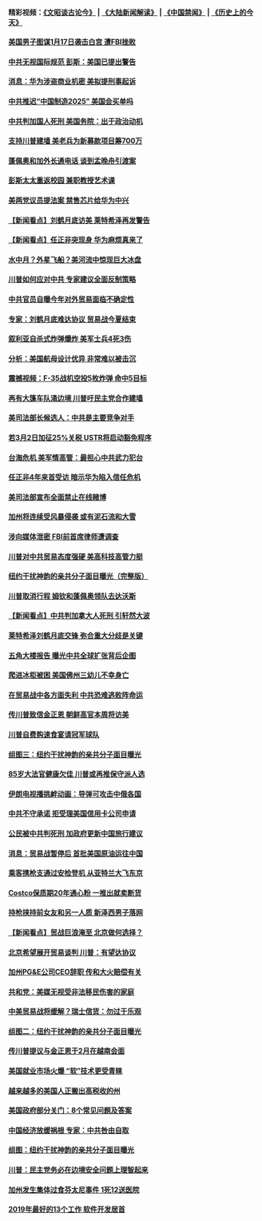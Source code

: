#### 精彩视频：[《文昭谈古论今》](https://github.com/gfw-breaker/wenzhao/blob/master/README.md?t=01170630) | [《大陆新闻解读》](https://github.com/gfw-breaker/ntdtv-comedy/blob/master/README.md?t=01170630) | [《中国禁闻》](https://github.com/gfw-breaker/ntdtv-news/blob/master/README.md?t=01170630) | [《历史上的今天》](https://github.com/gfw-breaker/today-in-history/blob/master/README.md?t=01170630) 

#### [美国男子图谋1月17日袭击白宫 遭FBI挫败](../pages/nsc412/n10981236.md?t=01170630) 

#### [中共无视国际规范 彭斯：美国已提出警告](../pages/nsc412/n10980891.md?t=01170630) 

#### [消息：华为涉盗商业机密 美拟提刑事起诉](../pages/nsc412/n10980593.md?t=01170630) 

#### [中共推迟“中国制造2025” 美国会买单吗](../pages/nsc412/n10980497.md?t=01170630) 

#### [中共判加国人死刑 美国务院：出于政治动机](../pages/nsc412/n10980469.md?t=01170630) 

#### [支持川普建墙 美老兵为新募款项目筹700万](../pages/nsc412/n10980304.md?t=01170630) 

#### [蓬佩奥和加外长通电话 谈到孟晚舟引渡案](../pages/nsc412/n10980431.md?t=01170630) 

#### [彭斯太太重返校园 兼职教授艺术课](../pages/nsc412/n10980254.md?t=01170630) 

#### [美两党议员提法案 禁售芯片给华为中兴](../pages/nsc412/n10980446.md?t=01170630) 

#### [【新闻看点】刘鹤月底访美 莱特希泽再发警告](../pages/nsc412/n10980237.md?t=01170630) 

#### [【新闻看点】任正非突现身 华为麻烦真来了](../pages/nsc412/n10980235.md?t=01170630) 

#### [水中月？外星飞船？美河流中惊现巨大冰盘](../pages/nsc412/n10980218.md?t=01170630) 

#### [川普如何应对中共 专家建议全面反制策略](../pages/nsc412/n10980184.md?t=01170630) 

#### [中共官员自曝今年对外贸易面临不确定性](../pages/nsc412/n10979984.md?t=01170630) 

#### [专家：刘鹤月底难达协议 贸易战今夏结束](../pages/nsc412/n10979976.md?t=01170630) 

#### [叙利亚自杀式炸弹爆炸 美军士兵4死3伤](../pages/nsc412/n10979913.md?t=01170630) 

#### [分析：美国航母设计优异 非常难以被击沉](../pages/nsc412/n10979292.md?t=01170630) 

#### [震撼视频：F-35战机空投5枚炸弹 命中5目标](../pages/nsc412/n10978711.md?t=01170630) 

#### [再有大篷车队涌边境 川普吁民主党合作建墙](../pages/nsc412/n10978161.md?t=01170630) 

#### [美司法部长候选人：中共是主要竞争对手](../pages/nsc412/n10978457.md?t=01170630) 

#### [若3月2日加征25%关税 USTR将启动豁免程序](../pages/nsc412/n10978421.md?t=01170630) 

#### [台海危机 美军情高管：最担心中共武力犯台](../pages/nsc412/n10978241.md?t=01170630) 

#### [任正非4年来首受访 暗示华为陷入信任危机](../pages/nsc412/n10977688.md?t=01170630) 

#### [美司法部宣布全面禁止在线赌博](../pages/nsc412/n10977967.md?t=01170630) 

#### [加州将连续受风暴侵袭 或有泥石流和大雪](../pages/nsc412/n10978010.md?t=01170630) 

#### [涉向媒体泄密 FBI前首席律师遭调查](../pages/nsc412/n10977862.md?t=01170630) 

#### [川普对中共贸易态度强硬 美高科技高管力挺](../pages/nsc412/n10977844.md?t=01170630) 

#### [纽约干扰神韵的亲共分子面目曝光（完整版）](../pages/nsc412/n10977993.md?t=01170630) 

#### [川普取消行程 姆钦和蓬佩奥领队去达沃斯](../pages/nsc412/n10977828.md?t=01170630) 

#### [【新闻看点】中共判加拿大人死刑 引轩然大波](../pages/nsc412/n10977667.md?t=01170630) 

#### [莱特希泽刘鹤月底交锋 弥合重大分歧是关键](../pages/nsc412/n10977740.md?t=01170630) 

#### [五角大楼报告 曝光中共全球扩张背后企图](../pages/nsc412/n10977657.md?t=01170630) 

#### [爬进冰柜被困 美国佛州三幼儿不幸身亡](../pages/nsc412/n10977384.md?t=01170630) 

#### [在贸易战中各方面失利 中共恐难逃败阵命运](../pages/nsc412/n10977366.md?t=01170630) 

#### [传川普致信金正恩 朝鲜高官本周将访美](../pages/nsc412/n10976756.md?t=01170630) 

#### [川普自费购速食宴请冠军球队](../pages/nsc412/n10976460.md?t=01170630) 

#### [组图三：纽约干扰神韵的亲共分子面目曝光](../pages/nsc412/n10976545.md?t=01170630) 

#### [85岁大法官健康欠佳 川普或再推保守派人选](../pages/nsc412/n10975835.md?t=01170630) 

#### [伊朗电视播挑衅动画：导弹可攻击中俄各国](../pages/nsc412/n10976504.md?t=01170630) 

#### [中共不守承诺 拒受理美国信用卡公司申请](../pages/nsc412/n10975605.md?t=01170630) 

#### [公民被中共判死刑 加政府更新中国旅行建议](../pages/nsc412/n10976159.md?t=01170630) 

#### [消息：贸易战暂停后 首批美国原油运往中国](../pages/nsc412/n10976142.md?t=01170630) 

#### [乘客携枪支通过安检登机 从亚特兰大飞东京](../pages/nsc412/n10975819.md?t=01170630) 

#### [Costco保质期20年通心粉 一推出就卖断货](../pages/nsc412/n10975844.md?t=01170630) 

#### [持枪挟持前女友和另一人质 新泽西男子落网](../pages/nsc412/n10975726.md?t=01170630) 

#### [【新闻看点】贸战巨浪淹至 北京做何选择？](../pages/nsc412/n10975303.md?t=01170630) 

#### [北京希望展开贸易谈判 川普：有望达协议](../pages/nsc412/n10975474.md?t=01170630) 

#### [加州PG&E公司CEO辞职 传和大火赔偿有关](../pages/nsc412/n10975352.md?t=01170630) 

#### [共和党：美媒无视受非法移民伤害的家庭](../pages/nsc412/n10975305.md?t=01170630) 

#### [中美贸易战将缓解？瑞士信货：勿过于乐观](../pages/nsc412/n10975237.md?t=01170630) 

#### [组图二：纽约干扰神韵的亲共分子面目曝光](../pages/nsc412/n10974621.md?t=01170630) 

#### [传川普提议与金正恩于2月在越南会面](../pages/nsc412/n10974214.md?t=01170630) 

#### [美国就业市场火爆 “软”技术更受青睐](../pages/nsc412/n10973213.md?t=01170630) 

#### [越来越多的美国人正搬出高税收的州](../pages/nsc412/n10973199.md?t=01170630) 

#### [美国政府部分关门：8个常见问题及答案](../pages/nsc412/n10973004.md?t=01170630) 

#### [中国经济放缓祸根 专家：中共咎由自取](../pages/nsc412/n10973083.md?t=01170630) 

#### [组图：纽约干扰神韵的亲共分子面目曝光](../pages/nsc412/n10972801.md?t=01170630) 

#### [川普：民主党务必在边境安全问题上理智起来](../pages/nsc412/n10972922.md?t=01170630) 

#### [加州发生集体过食芬太尼事件 1死12送医院](../pages/nsc412/n10972695.md?t=01170630) 

#### [2019年最好的13个工作 软件开发居首](../pages/nsc412/n10967208.md?t=01170630) 

